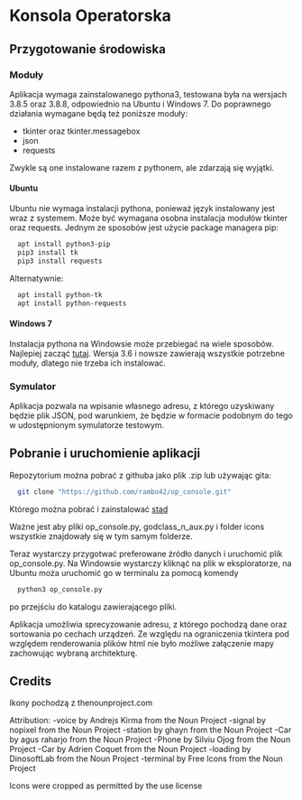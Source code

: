 # Konsola Operatorska

## Przygotowanie środowiska
### Moduły
Aplikacja wymaga zainstalowanego pythona3, testowana była na wersjach 3.8.5 oraz 3.8.8, odpowiednio na Ubuntu i Windows 7.
Do poprawnego działania wymagane będą też poniższe moduły:
- tkinter oraz tkinter.messagebox
- json
- requests

Zwykle są one instalowane razem z pythonem, ale zdarzają się wyjątki.
#### Ubuntu
Ubuntu nie wymaga instalacji pythona, ponieważ język instalowany jest wraz z systemem.
Może być wymagana osobna instalacja modułów tkinter oraz requests. Jednym ze sposobów jest użycie package managera pip:
```bash
  apt install python3-pip
  pip3 install tk
  pip3 install requests
```
Alternatywnie:
```bash
  apt install python-tk
  apt install python-requests
```
#### Windows 7
Instalacja pythona na Windowsie może przebiegać na wiele sposobów. Najlepiej zacząć [tutaj](https://www.python.org/downloads/ "Download Python").
Wersja 3.6 i nowsze zawierają wszystkie potrzebne moduły, dlatego nie trzeba ich instalować.

### Symulator
Aplikacja pozwala na wpisanie własnego adresu, z którego uzyskiwany będzie plik JSON, pod warunkiem, że będzie w formacie podobnym do tego w udostępnionym symulatorze testowym.

## Pobranie i uruchomienie aplikacji
Repozytorium można pobrać z githuba jako plik .zip lub używając gita:
```bash
  git clone "https://github.com/rambo42/op_console.git"
```
Którego można pobrać i zainstalować [stąd](https://git-scm.com/book/en/v2/Getting-Started-Installing-Git)

Ważne jest aby pliki op_console.py, godclass_n_aux.py i folder icons wszystkie znajdowały się w tym samym folderze.

Teraz wystarczy przygotwać preferowane źródło danych i uruchomić plik op_console.py.
Na Windowsie wystarczy kliknąć na plik w eksploratorze, na Ubuntu moża uruchomić go w terminalu za pomocą komendy
```bash
  python3 op_console.py
```
po przejściu do katalogu zawierającego pliki.

Aplikacja umożliwia sprecyzowanie adresu, z którego pochodzą dane oraz sortowania po cechach urządzeń.
Ze względu na ograniczenia tkintera pod względem renderowania plików html nie było możliwe załączenie mapy zachowując wybraną architekturę.

## Credits
Ikony pochodzą z thenounproject.com

Attribution:
-voice by Andrejs Kirma from the Noun Project
-signal by nopixel from the Noun Project
-station by ghayn from the Noun Project
-Car by agus raharjo from the Noun Project
-Phone by Silviu Ojog from the Noun Project
-Car by Adrien Coquet from the Noun Project
-loading by DinosoftLab from the Noun Project
-terminal by Free Icons from the Noun Project

Icons were cropped as permitted by the use license
